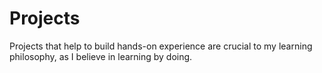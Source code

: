 # Projects
Projects that help to build hands-on experience are crucial to my learning philosophy, as I believe in learning by doing.
